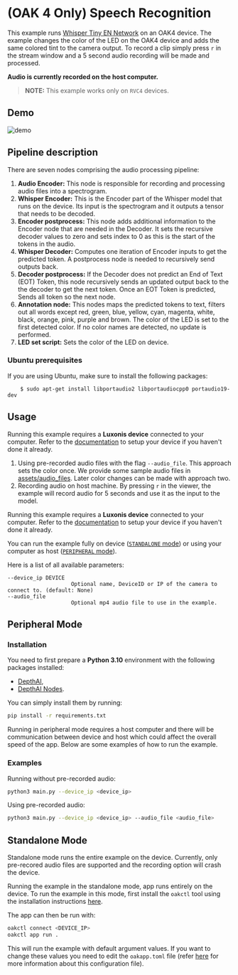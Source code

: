 # (OAK 4 Only) Speech Recognition

This example runs [Whisper Tiny EN Network](https://models.luxonis.com/luxonis/whisper-tiny-en/0aaf1b77-761b-44d6-893c-c473ca463186) on an OAK4 device. The example changes the color of the LED on the OAK4 device and adds the same colored tint to the camera output. To record a clip simply press `r` in the stream window and a 5 second audio recording will be made and processed.

**Audio is currently recorded on the host computer.**

> **NOTE:** This example works only on `RVC4` devices.

## Demo

![demo](assets/demo.gif)

## Pipeline description

There are seven nodes comprising the audio processing pipeline:

1. **Audio Encoder:** This node is responsible for recording and processing audio files into a spectrogram.
1. **Whisper Encoder:** This is the Encoder part of the Whisper model that runs on the device. Its input is the spectrogram and it outputs a tensor that needs to be decoded.
1. **Encoder postprocess:** This node adds additional information to the Encoder node that are needed in the Decoder. It sets the recursive decoder values to zero and sets index to 0 as this is the start of the tokens in the audio.
1. **Whisper Decoder:** Computes one iteration of Encoder inputs to get the predicted token. A postprocess node is needed to recursively send outputs back.
1. **Decoder postprocess:** If the Decoder does not predict an End of Text (EOT) Token, this node recursively sends an updated output back to the the decoder to get the next token. Once an EOT Token is predicted, Sends all token so the next node.
1. **Annotation node:** This nodes maps the predicted tokens to text, filters out all words except red, green, blue, yellow, cyan, magenta, white, black, orange, pink, purple and brown. The color of the LED is set to the first detected color. If no color names are detected, no update is performed.
1. **LED set script:** Sets the color of the LED on device.

### Ubuntu prerequisites

If you are using Ubuntu, make sure to install the following packages:

```
    $ sudo apt-get install libportaudio2 libportaudiocpp0 portaudio19-dev
```

## Usage

Running this example requires a **Luxonis device** connected to your computer. Refer to the [documentation](https://docs.luxonis.com/software-v3/) to setup your device if you haven't done it already.

1. Using pre-recorded audio files with the flag `--audio_file`. This approach sets the color once. We provide some sample audio files in [assets/audio_files](assets/audio_files/). Later color changes can be made with approach two.
1. Recording audio on host machine. By pressing `r` in the viewer, the example will record audio for 5 seconds and use it as the input to the model.

Running this example requires a **Luxonis device** connected to your computer. Refer to the [documentation](https://docs.luxonis.com/software/) to setup your device if you haven't done it already.

You can run the example fully on device ([`STANDALONE` mode](#standalone-mode-rvc4-only)) or using your computer as host ([`PERIPHERAL` mode](#peripheral-mode)).

Here is a list of all available parameters:

```
--device_ip DEVICE
                    Optional name, DeviceID or IP of the camera to connect to. (default: None)
--audio_file
                    Optional mp4 audio file to use in the example.
```

## Peripheral Mode

### Installation

You need to first prepare a **Python 3.10** environment with the following packages installed:

- [DepthAI](https://pypi.org/project/depthai/),
- [DepthAI Nodes](https://pypi.org/project/depthai-nodes/).

You can simply install them by running:

```bash
pip install -r requirements.txt
```

Running in peripheral mode requires a host computer and there will be communication between device and host which could affect the overall speed of the app. Below are some examples of how to run the example.

### Examples

Running without pre-recorded audio:

```bash
python3 main.py --device_ip <device_ip>
```

Using pre-recorded audio:

```bash
python3 main.py --device_ip <device_ip> --audio_file <audio_file>
```

## Standalone Mode

Standalone mode runs the entire example on the device. Currently, only pre-recored audio files are supported and the recording option will crash the device.

Running the example in the standalone mode, app runs entirely on the device.
To run the example in this mode, first install the `oakctl` tool using the installation instructions [here](https://docs.luxonis.com/software-v3/oak-apps/oakctl).

The app can then be run with:

```bash
oakctl connect <DEVICE_IP>
oakctl app run .
```

This will run the example with default argument values. If you want to change these values you need to edit the `oakapp.toml` file (refer [here](https://docs.luxonis.com/software-v3/oak-apps/configuration/) for more information about this configuration file).
